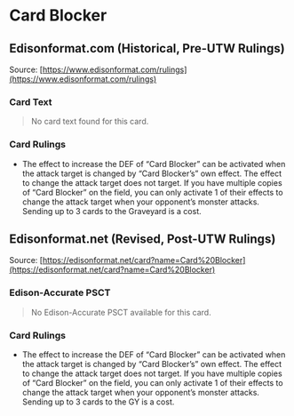 # Card Blocker

## Edisonformat.com (Historical, Pre-UTW Rulings)

Source: [https://www.edisonformat.com/rulings](https://www.edisonformat.com/rulings)

### Card Text

> No card text found for this card.

### Card Rulings

*   The effect to increase the DEF of “Card Blocker” can be activated when the attack target is changed by “Card Blocker’s” own effect. The effect to change the attack target does not target. If you have multiple copies of “Card Blocker” on the field, you can only activate 1 of their effects to change the attack target when your opponent’s monster attacks. Sending up to 3 cards to the Graveyard is a cost.

## Edisonformat.net (Revised, Post-UTW Rulings)

Source: [https://edisonformat.net/card?name=Card%20Blocker](https://edisonformat.net/card?name=Card%20Blocker)

### Edison-Accurate PSCT

> No Edison-Accurate PSCT available for this card.

### Card Rulings

*   The effect to increase the DEF of “Card Blocker” can be activated when the attack target is changed by “Card Blocker’s” own effect. The effect to change the attack target does not target. If you have multiple copies of “Card Blocker” on the field, you can only activate 1 of their effects to change the attack target when your opponent’s monster attacks. Sending up to 3 cards to the GY is a cost.
            